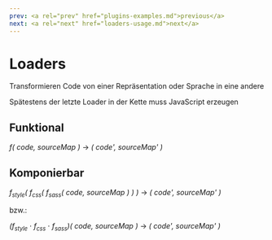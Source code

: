 ```yaml
---
prev: <a rel="prev" href="plugins-examples.md">previous</a>
next: <a rel="next" href="loaders-usage.md">next</a>
---
```


# Loaders

Transformieren Code von einer Repräsentation oder Sprache in eine andere <!--{data-bespoke-bullet=0}-->

Spätestens der letzte Loader in der Kette muss JavaScript erzeugen <!--{data-bespoke-bullet=1}-->

## Funktional <!--{data-bespoke-bullet=2}-->

_f( code, sourceMap )_ → _( code', sourceMap' )_
<!--{p:data-bespoke-bullet=2}-->


## Komponierbar <!--{data-bespoke-bullet=3}-->

_f<sub style="font-size: 0.8em">style</sub>( f<sub style="font-size: 0.8em">css</sub>( f<sub style="font-size: 0.8em">sass</sub>( code, sourceMap ) ) )_ → _( code', sourceMap' )_
<!--{p:data-bespoke-bullet=3}-->

bzw.:
<!--{p:data-bespoke-bullet=3}-->

_(f<sub style="font-size: 0.8em">style</sub>_ ⋅ _f<sub style="font-size: 0.8em">css</sub>_ ⋅ _f<sub style="font-size: 0.8em">sass</sub>)( code, sourceMap )_ → _( code', sourceMap' )_
<!--{p:data-bespoke-bullet=3}-->

<aside>
</aside>
